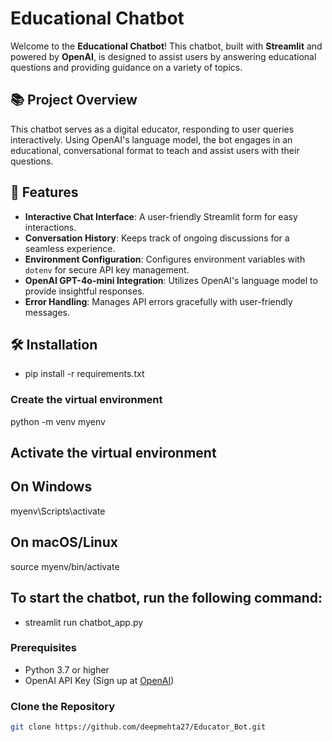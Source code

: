 # Educational Chatbot

Welcome to the **Educational Chatbot**! This chatbot, built with **Streamlit** and powered by **OpenAI**, is designed to assist users by answering educational questions and providing guidance on a variety of topics.

## 📚 Project Overview

This chatbot serves as a digital educator, responding to user queries interactively. Using OpenAI's language model, the bot engages in an educational, conversational format to teach and assist users with their questions.

## 🔧 Features

- **Interactive Chat Interface**: A user-friendly Streamlit form for easy interactions.
- **Conversation History**: Keeps track of ongoing discussions for a seamless experience.
- **Environment Configuration**: Configures environment variables with `dotenv` for secure API key management.
- **OpenAI GPT-4o-mini Integration**: Utilizes OpenAI's language model to provide insightful responses.
- **Error Handling**: Manages API errors gracefully with user-friendly messages.

## 🛠️ Installation
- pip install -r requirements.txt

### Create the virtual environment
python -m venv myenv

## Activate the virtual environment
## On Windows
myenv\Scripts\activate

## On macOS/Linux
source myenv/bin/activate

## To start the chatbot, run the following command:
- streamlit run chatbot_app.py

### Prerequisites

- Python 3.7 or higher
- OpenAI API Key (Sign up at [OpenAI](https://beta.openai.com/signup/))

### Clone the Repository

```bash
git clone https://github.com/deepmehta27/Educator_Bot.git
```


